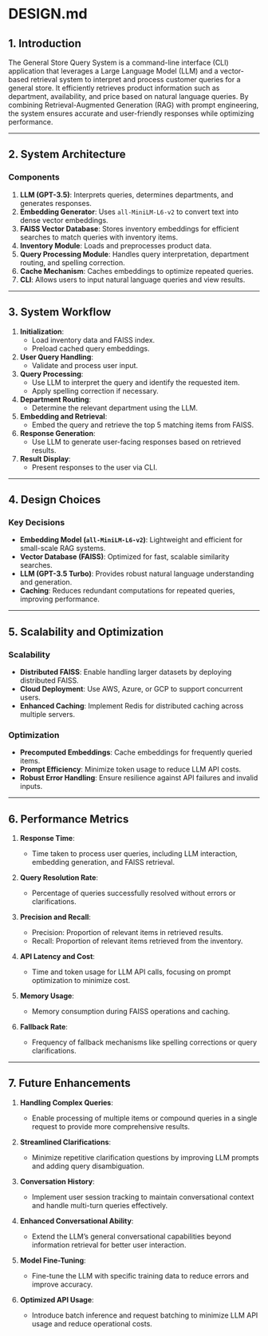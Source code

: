 # DESIGN.md

## 1. Introduction
The General Store Query System is a command-line interface (CLI) application that leverages a Large Language Model (LLM) and a vector-based retrieval system to interpret and process customer queries for a general store. It efficiently retrieves product information such as department, availability, and price based on natural language queries. By combining Retrieval-Augmented Generation (RAG) with prompt engineering, the system ensures accurate and user-friendly responses while optimizing performance.

---

## 2. System Architecture

### Components
1. **LLM (GPT-3.5)**: Interprets queries, determines departments, and generates responses.
2. **Embedding Generator**: Uses `all-MiniLM-L6-v2` to convert text into dense vector embeddings.
3. **FAISS Vector Database**: Stores inventory embeddings for efficient searches to match queries with inventory items.
4. **Inventory Module**: Loads and preprocesses product data.
5. **Query Processing Module**: Handles query interpretation, department routing, and spelling correction.
6. **Cache Mechanism**: Caches embeddings to optimize repeated queries.
7. **CLI**: Allows users to input natural language queries and view results.

---

## 3. System Workflow

1. **Initialization**:
   - Load inventory data and FAISS index.
   - Preload cached query embeddings.
2. **User Query Handling**:
   - Validate and process user input.
3. **Query Processing**:
   - Use LLM to interpret the query and identify the requested item.
   - Apply spelling correction if necessary.
4. **Department Routing**:
   - Determine the relevant department using the LLM.
5. **Embedding and Retrieval**:
   - Embed the query and retrieve the top 5 matching items from FAISS.
6. **Response Generation**:
   - Use LLM to generate user-facing responses based on retrieved results.
7. **Result Display**:
   - Present responses to the user via CLI.

---

## 4. Design Choices

### Key Decisions
- **Embedding Model (`all-MiniLM-L6-v2`)**: Lightweight and efficient for small-scale RAG systems.
- **Vector Database (FAISS)**: Optimized for fast, scalable similarity searches.
- **LLM (GPT-3.5 Turbo)**: Provides robust natural language understanding and generation.
- **Caching**: Reduces redundant computations for repeated queries, improving performance.

---

## 5. Scalability and Optimization

### Scalability
- **Distributed FAISS**: Enable handling larger datasets by deploying distributed FAISS.
- **Cloud Deployment**: Use AWS, Azure, or GCP to support concurrent users.
- **Enhanced Caching**: Implement Redis for distributed caching across multiple servers.

### Optimization
- **Precomputed Embeddings**: Cache embeddings for frequently queried items.
- **Prompt Efficiency**: Minimize token usage to reduce LLM API costs.
- **Robust Error Handling**: Ensure resilience against API failures and invalid inputs.

---

## 6. Performance Metrics

1. **Response Time**:
   - Time taken to process user queries, including LLM interaction, embedding generation, and FAISS retrieval.

2. **Query Resolution Rate**:
   - Percentage of queries successfully resolved without errors or clarifications.

3. **Precision and Recall**:
   - Precision: Proportion of relevant items in retrieved results.
   - Recall: Proportion of relevant items retrieved from the inventory.

4. **API Latency and Cost**:
   - Time and token usage for LLM API calls, focusing on prompt optimization to minimize cost.

5. **Memory Usage**:
   - Memory consumption during FAISS operations and caching.

6. **Fallback Rate**:
   - Frequency of fallback mechanisms like spelling corrections or query clarifications.

---

## 7. Future Enhancements

1. **Handling Complex Queries**:
   - Enable processing of multiple items or compound queries in a single request to provide more comprehensive results.

2. **Streamlined Clarifications**:
   - Minimize repetitive clarification questions by improving LLM prompts and adding query disambiguation.

3. **Conversation History**:
   - Implement user session tracking to maintain conversational context and handle multi-turn queries effectively.

4. **Enhanced Conversational Ability**:
   - Extend the LLM’s general conversational capabilities beyond information retrieval for better user interaction.

5. **Model Fine-Tuning**:
   - Fine-tune the LLM with specific training data to reduce errors and improve accuracy.

6. **Optimized API Usage**:
   - Introduce batch inference and request batching to minimize LLM API usage and reduce operational costs.



